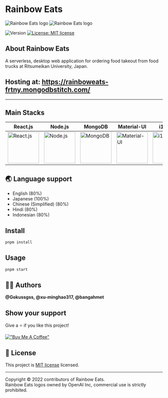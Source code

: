 # Rainbow Eats

![Rainbow Eats logo](https://drive.google.com/uc?export=view&id=17MNruDj4mLCikPxooVwhDAiQp8oU5qAO#gh-light-mode-only)
![Rainbow Eats logo](https://drive.google.com/uc?export=view&id=1gTvF5bbSxhNuFx-zgd22zUDi8GYQr6eW#gh-dark-mode-only)

<p>
  <img alt="Version" src="https://img.shields.io/github/package-json/v/xu-minghao317/rainbow-eats?style=flat-square" />
  <a href="https://github.com/xu-minghao317/rainbow-eats/blob/main/license" target="_blank">
    <img alt="License: MIT license" src="https://img.shields.io/github/license/xu-minghao317/rainbow-eats?style=flat-square" />
  </a>
</p>

## About Rainbow Eats
A serverless, desktop web application for ordering food takeout from food trucks at Ritsumeikan University, Japan.

## Hosting at: https://rainboweats-frtny.mongodbstitch.com/
---

## Main Stacks
| React.js | Node.js | MongoDB | Material-UI | i18next | pnpm |
|---|---|---|---|---|---|
| <img alt="React.js" src="https://img.stackshare.io/service/1020/OYIaJ1KK.png" width="100" /> | <img alt="Node.js" src="https://img.stackshare.io/service/1011/n1JRsFeB_400x400.png" width="100" /> | <img alt="MongoDB" src="https://img.stackshare.io/service/1030/leaf-360x360.png" width="100" /> | <img alt="Material-UI" src="https://img.stackshare.io/service/1904/default_44d81cb9fadbc3688b7e91a6d5217d0ea5358b57.png" width="100" /> | <img alt="i18next" src="https://avatars.githubusercontent.com/u/8546082?s=200&v=4" width="100" /> | <img alt="pnpm" src="https://img.stackshare.io/service/10903/JLVo_YPe_400x400.jpg" width="100" /> |

## 🌏 Language support
- English (80%)
- Japanese (100%) 
- Chinese (Simplified) (80%)
- Hindi (80%)
- Indonesian (80%)

## Install
```sh
pnpm install
```

## Usage
```sh
pnpm start
```

## 🧑‍💻 Authors
**@Gokussgss, @xu-minghao317, @bangahmet**

## Show your support
Give a ⭐️ if you like this project!  

[!["Buy Me A Coffee"](https://www.buymeacoffee.com/assets/img/custom_images/orange_img.png)](https://www.buymeacoffee.com/xuminghao)

## 📝 License
This project is [MIT license](https://github.com/xu-minghao317/rainbow-eats/blob/main/license) licensed.

---

Copyright © 2022 contributors of Rainbow Eats.  
Rainbow Eats logos owned by OpenAI Inc, commercial use is strictly prohibited.
